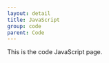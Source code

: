 ```yaml
---
layout: detail
title: JavaScript
group: code
parent: Code
---
```


This is the code JavaScript page.